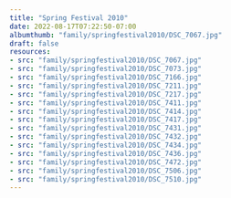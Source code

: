 ```yaml
---
title: "Spring Festival 2010"
date: 2022-08-17T07:22:50-07:00
albumthumb: "family/springfestival2010/DSC_7067.jpg"
draft: false
resources:
- src: "family/springfestival2010/DSC_7067.jpg"
- src: "family/springfestival2010/DSC_7073.jpg"
- src: "family/springfestival2010/DSC_7166.jpg"
- src: "family/springfestival2010/DSC_7211.jpg"
- src: "family/springfestival2010/DSC_7217.jpg"
- src: "family/springfestival2010/DSC_7411.jpg"
- src: "family/springfestival2010/DSC_7414.jpg"
- src: "family/springfestival2010/DSC_7417.jpg"
- src: "family/springfestival2010/DSC_7431.jpg"
- src: "family/springfestival2010/DSC_7432.jpg"
- src: "family/springfestival2010/DSC_7434.jpg"
- src: "family/springfestival2010/DSC_7436.jpg"
- src: "family/springfestival2010/DSC_7472.jpg"
- src: "family/springfestival2010/DSC_7506.jpg"
- src: "family/springfestival2010/DSC_7510.jpg"
---
```


